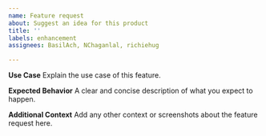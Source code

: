 ```yaml
---
name: Feature request
about: Suggest an idea for this product
title: ''
labels: enhancement
assignees: BasilAch, NChaganlal, richiehug

---
```


**Use Case**
Explain the use case of this feature.

**Expected Behavior**
A clear and concise description of what you expect to happen.

**Additional Context**
Add any other context or screenshots about the feature request here.
